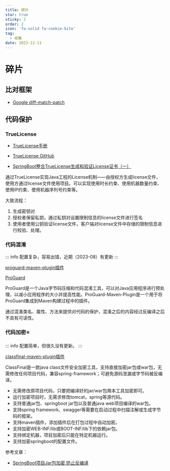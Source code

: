 ```yaml
---
title: 碎片
star: true
sticky: 2
order: 2
icon: 'fa-solid fa-cookie-bite'
tag:
  - 收集
date: 2023-12-11
---
```

# 碎片


## 比对框架

- [Google diff-match-patch](https://github.com/google/diff-match-patch.git)


## 代码保护

### TrueLicense

- [TrueLicense手册](https://truelicense.namespace.global/)

- [TrueLicense GitHub](https://github.com/christian-schlichtherle/truelicense)

- [<HopeIcon icon="fa-brands fa-bilibili" /> SpringBoot整合TrueLicense生成和验证License证书（一）](https://www.bilibili.com/video/BV1VZ4y1y7V9/?share_source=copy_web&vd_source=c71c79a0e59361cee136f3f1c1b16180) 

通过TrueLicense实现Java工程的License机制——由授权方生成license文件，使用方通过license文件使用项目。可以实现使用时长约束、使用机器数量约束、使用IP约束、使用机器序列号约束等。

大致流程：

1. 生成密钥对
2. 授权者保留私钥，通过私钥对设置限制信息的license文件进行签名
3. 使用者使用公钥验证license文件，客户端对license文件中存储的限制信息进行校验、处理。

### 代码混淆

::: info
配置复杂，容易出错，近期（2023-08）有更新
:::

[proguard-maven-plugin插件](https://github.com/wvengen/proguard-maven-plugin.git)

[ProGuard](https://www.guardsquare.com/proguard)

ProGuard是一个Java字节码压缩和代码混淆工具，可以对Java应用程序进行预处理，以减小应用程序的大小并提高性能。ProGuard-Maven-Plugin是一个用于将ProGuard集成到Maven构建过程中的插件。

通过混淆类名、属性、方法来提供对代码的保护，混淆之后的内容经过反编译之后不具有可读性。



### 代码加密:star:

::: info
配置简单，但很久没有更新。
:::

[classfinal-maven-plugin插件](https://gitee.com/roseboy/classfinal)
 
ClassFinal是一款java class文件安全加密工具，支持直接加密jar包或war包，无需修改任何项目代码，兼容spring-framework；可避免源码泄漏或字节码被反编译。

- 无需修改原项目代码，只要把编译好的jar/war包用本工具加密即可。
- 运行加密项目时，无需求修改tomcat，spring等源代码。
- 支持普通jar包、springboot jar包以及普通java web项目编译的war包。
- 支持spring framework、swagger等需要在启动过程中扫描注解或生成字节码的框架。
- 支持maven插件，添加插件后在打包过程中自动加密。
- 支持加密WEB-INF/lib或BOOT-INF/lib下的依赖jar包。
- 支持绑定机器，项目加密后只能在特定机器运行。
- 支持加密springboot的配置文件。


参考文章：

- [SpringBoot项目Jar包加密,防止反编译](https://juejin.cn/post/7291846601651273769)